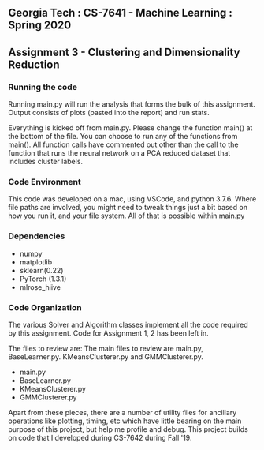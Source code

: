 <h2>Georgia Tech : CS-7641 - Machine Learning : Spring 2020 </h1>
<h2>Assignment 3 - Clustering and Dimensionality Reduction</h3>

<h3>Running the code</h3>
<p>
Running main.py will run the analysis that forms the bulk of this assignment. Output consists of plots (pasted into the report) and run stats.


Everything is kicked off from main.py. Please change the function main() at the bottom of the file. You can choose to run any of the functions from main(). All function calls have commented out other than the call to the function that runs the neural network on a PCA reduced dataset that includes cluster labels.

</p>
<h3>Code Environment</h3>
<p>
This code was developed on a mac, using VSCode, and python 3.7.6. Where file paths are involved, you might need to tweak things just a bit based on how you run it, and your file system. All of that is possible within main.py

</p>
<h3>Dependencies</h3>
<ul>
<li>numpy
<li>matplotlib
<li>sklearn(0.22)
<li>PyTorch (1.3.1)
<li>mlrose_hiive
</ul>

<h3>Code Organization</h3>
<p>
The various Solver and Algorithm classes implement all the code required by this assignment. Code for Assignment 1, 2 has been left in.

The files to review are:
The main files to review are main.py, BaseLearner.py. KMeansClusterer.py and GMMClusterer.py.

<ul>
	<li>main.py
	<li>BaseLearner.py
	<li>KMeansClusterer.py
	<li>GMMClusterer.py
</ul>


Apart from these pieces, there are a number of utility files for ancillary operations like plotting, timing, etc which have little bearing on the main purpose of this project, but help me profile and debug. This project builds on code that I developed during CS-7642 during  Fall '19.


</p>


